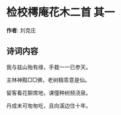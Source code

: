 # 检校樗庵花木二首  其一

**作者**: 刘克庄

## 诗词内容

我与兹山殆有缘，手栽一一已参天。

主林神黠□□佛，老树精乖意是仙。

留客看花聊席地，课僮种树频浇泉。

丹成未可匆匆吃，且向溪边住十年。

